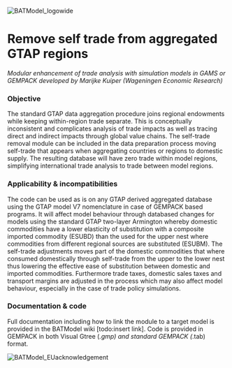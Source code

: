 ![BATModel_logowide](https://user-images.githubusercontent.com/125276497/218484099-7fd27a63-95c1-4046-af88-a086a3e83b7f.png)

  
# Remove self trade from aggregated GTAP regions
*Modular enhancement of trade analysis with simulation models in GAMS or GEMPACK developed by Marijke Kuiper (Wageningen Economic Research)*

### **Objective**
The standard GTAP data aggregation procedure joins  regional endowments while keeping within-region trade separate. This is conceptually inconsistent and complicates analysis of trade impacts as well as tracing direct and indirect impacts through global value chains. The self-trade removal module can be included in the data preparation process moving self-trade that appears when aggregating countries or regions to domestic supply. The resulting database will have zero trade within model regions, simplifying international trade analysis to trade between model regions. 

### **Applicability & incompatibilities**
The code can be used as is on any GTAP derived aggregated database using the GTAP model V7 nomenclature in case of GEMPACK based programs. It will affect model behaviour through databased changes for models using the standard GTAP two-layer Armington whereby domestic commodities  have a lower elasticity of substitution with a composite imported commodity (ESUBD) than the used for the upper nest where commodities from different regional sources are substituted (ESUBM). The self-trade adjustments moves part of the domestic commodities that where consumed domestically through self-trade from the upper to the lower nest thus lowering the effective ease of substitution between domestic and imported commodities. Furthermore trade taxes, domestic sales taxes and transport margins are adjusted in the process which may also affect model behaviour, especially in the case of trade policy simulations.

### **Documentation & code**
Full documentation including how to link the module to a target model is provided in the BATModel wiki [todo:insert link]. Code is provided in GEMPACK in both Visual Gtree (*.gmp) and standard GEMPACK (*.tab) format.

![BATModel_EUacknowledgement](https://user-images.githubusercontent.com/125276497/218486555-c0780914-fe2a-4fcf-9fe3-6da53eb8c6ca.png)
